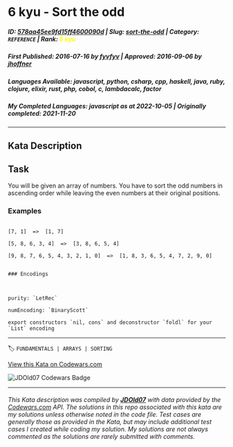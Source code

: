 # 6 kyu - Sort the odd

##### **ID**: [578aa45ee9fd15ff4600090d](https://www.codewars.com/kata/578aa45ee9fd15ff4600090d) | **Slug**: [sort-the-odd](https://www.codewars.com/kata/578aa45ee9fd15ff4600090d) | **Category**: `REFERENCE` | **Rank**: <span style="color:yellow">6 kyu</span>

##### **First Published**: 2016-07-16 ***by*** [fyvfyv](https://www.codewars.com/users/fyvfyv) | **Approved**: 2016-09-06 ***by*** [jhoffner](https://www.codewars.com/users/jhoffner)

##### **Languages Available**: javascript, python, csharp, cpp, haskell, java, ruby, clojure, elixir, rust, php, cobol, c, lambdacalc, factor

##### **My Completed Languages**: javascript ***as at*** 2022-10-05 | **Originally completed**: 2021-11-20

---

## Kata Description


## Task



You will be given an array of numbers. You have to sort the odd numbers in ascending order while leaving the even numbers at their original positions.



### Examples



```

[7, 1]  =>  [1, 7]

[5, 8, 6, 3, 4]  =>  [3, 8, 6, 5, 4]

[9, 8, 7, 6, 5, 4, 3, 2, 1, 0]  =>  [1, 8, 3, 6, 5, 4, 7, 2, 9, 0]

```



~~~if:lambdacalc

### Encodings



purity: `LetRec`  

numEncoding: `BinaryScott`  

export constructors `nil, cons` and deconstructor `foldl` for your `List` encoding  

~~~

---


🏷 `FUNDAMENTALS | ARRAYS | SORTING`


[View this Kata on Codewars.com](https://www.codewars.com/kata/578aa45ee9fd15ff4600090d)

![](https://www.codewars.com/users/jdold07/badges/large "JDOld07 Codewars Badge")

---

###### *This Kata description was compiled by [**JDOld07**](https://tpstech.dev) with data provided by the [Codewars.com](https://www.codewars.com) API.  The solutions in this repo associated with this kata are my solutions unless otherwise noted in the code file.  Test cases are generally those as provided in the Kata, but may include additional test cases I created while coding my solution.  My solutions are not always commented as the solutions are rarely submitted with comments.*
